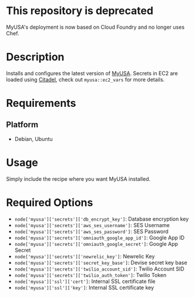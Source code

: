 
# This repository is deprecated

MyUSA's deployment is now based on Cloud Foundry and no longer uses Chef.

Description
===========

Installs and configures the latest version of [MyUSA](https://github.com/18f/myusa).
Secrets in EC2 are loaded using [Citadel](https://github.com/dlapiduz/citadel),
check out `myusa::ec2_vars` for more details.

Requirements
============

Platform
--------

* Debian, Ubuntu

Usage
=====

Simply include the recipe where you want MyUSA installed.

Required Options
================

- `node['myusa']['secrets']['db_encrypt_key']`: Database encryption key
- `node['myusa']['secrets']['aws_ses_username']`: SES Username
- `node['myusa']['secrets']['aws_ses_password']`: SES Password
- `node['myusa']['secrets']['omniauth_google_app_id']`: Google App ID
- `node['myusa']['secrets']['omniauth_google_secret']`: Google App Secret
- `node['myusa']['secrets']['newrelic_key']`: Newrelic Key
- `node['myusa']['secrets']['secret_key_base']`: Devise secret key base
- `node['myusa']['secrets']['twilio_account_sid']`: Twilio Account SID
- `node['myusa']['secrets']['twilio_auth_token']`: Twilio Token
- `node['myusa']['ssl']['cert']`: Internal SSL certificate file
- `node['myusa']['ssl']['key']`: Internal SSL certificate key
